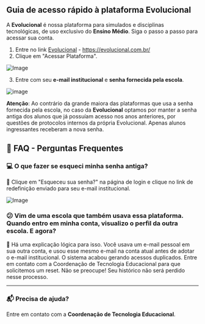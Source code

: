 ## Guia de acesso rápido à plataforma Evolucional ##

A **Evolucional** é nossa plataforma para simulados e disciplinas tecnológicas, de uso exclusivo do **Ensino Médio**. Siga o passo a passo para acessar sua conta.

1. Entre no link [Evolucional](https://evolucional.com.br/) - https://evolucional.com.br/
2. Clique em "Acessar Plataforma".

![Image](https://i.imgur.com/dYgT0KX.png)

3. Entre com seu **e-mail institucional** e **senha fornecida pela escola**.

![image](https://i.imgur.com/pctBkIf.png)

**Atenção**: Ao contrário da grande maiora das plataformas que usa a senha fornecida pela escola, no caso da **Evolucional** optamos por manter a senha antiga dos alunos que já possuíam acesso nos anos anteriores, por questões de protocolos internos da própria Evolucional. Apenas alunos ingressantes receberam a nova senha. 

## 🏢 FAQ - Perguntas Frequentes ##

### 💻 O que fazer se esqueci minha senha antiga? ###
🔹 Clique em "Esqueceu sua senha?" na página de login e clique no link de redefinição enviado para seu e-mail institucional.

![Image](https://i.imgur.com/FhUCX6e.png)

### 😕 Vim de uma escola que também usava essa plataforma. Quando entro em minha conta, visualizo o perfil da outra escola. E agora? ###
🔹 Há uma explicação lógica para isso. Você usava um e-mail pessoal em sua outra conta, e usou esse mesmo e-mail na conta atual antes de adotar o e-mail institucional. O sistema acabou gerando acessos duplicados. Entre em contato com a Coordenação de Tecnologia Educacional para que solicitemos um reset. Não se preocupe! Seu histórico não será perdido nesse processo.

---
### 📬 Precisa de ajuda? ###
Entre em contato com a **Coordenação de Tecnologia Educacional**.
